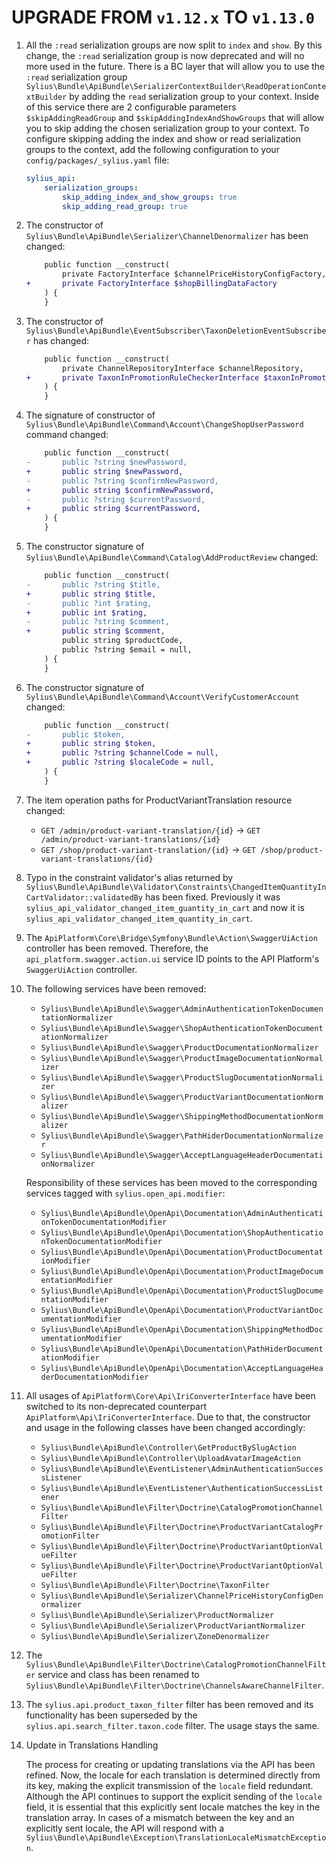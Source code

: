 # UPGRADE FROM `v1.12.x` TO `v1.13.0`

1. All the `:read` serialization groups are now split to `index` and `show`.
   By this change, the `:read` serialization group is now deprecated and will no more used in the future.
   There is a BC layer that will allow you to use the `:read` serialization group `Sylius\Bundle\ApiBundle\SerializerContextBuilder\ReadOperationContextBuilder` by adding the `read` serialization group to your context.
   Inside of this service there are 2 configurable parameters `$skipAddingReadGroup` and `$skipAddingIndexAndShowGroups` that will allow you to skip adding the chosen serialization group to your context.
   To configure skipping adding the index and show or read serialization groups to the context, add the following configuration to your `config/packages/_sylius.yaml` file:

    ```yaml
    sylius_api:
        serialization_groups:
            skip_adding_index_and_show_groups: true
            skip_adding_read_group: true
    ```

1. The constructor of `Sylius\Bundle\ApiBundle\Serializer\ChannelDenormalizer` has been changed:

    ```diff
        public function __construct(
            private FactoryInterface $channelPriceHistoryConfigFactory,
    +       private FactoryInterface $shopBillingDataFactory
        ) {
        }
    ```

1. The constructor of `Sylius\Bundle\ApiBundle\EventSubscriber\TaxonDeletionEventSubscriber` has changed:

    ````diff
        public function __construct(
            private ChannelRepositoryInterface $channelRepository,
    +       private TaxonInPromotionRuleCheckerInterface $taxonInPromotionRuleChecker,
        ) {
        }
    ````

1. The signature of constructor of `Sylius\Bundle\ApiBundle\Command\Account\ChangeShopUserPassword` command changed:

    ````diff
        public function __construct(
    -       public ?string $newPassword, 
    +       public string $newPassword, 
    -       public ?string $confirmNewPassword,
    +       public string $confirmNewPassword,
    -       public ?string $currentPassword,
    +       public string $currentPassword,
        ) {
        } 
    ````

1. The constructor signature of `Sylius\Bundle\ApiBundle\Command\Catalog\AddProductReview` changed:

    ````diff
        public function __construct(
    -       public ?string $title,
    +       public string $title,
    -       public ?int $rating,
    +       public int $rating,
    -       public ?string $comment,
    +       public string $comment,
            public string $productCode,
            public ?string $email = null,
        ) {
        }
    ````

1. The constructor signature of `Sylius\Bundle\ApiBundle\Command\Account\VerifyCustomerAccount` changed:

    ````diff
        public function __construct(
    -       public $token,
    +       public string $token,
    +       public ?string $channelCode = null,
    +       public ?string $localeCode = null,
        ) {
        }
    ````

1. The item operation paths for ProductVariantTranslation resource changed:

   - `GET /admin/product-variant-translation/{id}` -> `GET /admin/product-variant-translations/{id}`
   - `GET /shop/product-variant-translation/{id}` -> `GET /shop/product-variant-translations/{id}`

1. Typo in the constraint validator's alias returned by `Sylius\Bundle\ApiBundle\Validator\Constraints\ChangedItemQuantityInCartValidator::validatedBy` has been fixed.
   Previously it was `sylius_api_validator_changed_item_guantity_in_cart` and now it is `sylius_api_validator_changed_item_quantity_in_cart`.

1. The `ApiPlatform\Core\Bridge\Symfony\Bundle\Action\SwaggerUiAction` controller has been removed.
   Therefore, the `api_platform.swagger.action.ui` service ID points to the API Platform's `SwaggerUiAction` controller.

1. The following services have been removed:
   * `Sylius\Bundle\ApiBundle\Swagger\AdminAuthenticationTokenDocumentationNormalizer`
   * `Sylius\Bundle\ApiBundle\Swagger\ShopAuthenticationTokenDocumentationNormalizer`
   * `Sylius\Bundle\ApiBundle\Swagger\ProductDocumentationNormalizer`
   * `Sylius\Bundle\ApiBundle\Swagger\ProductImageDocumentationNormalizer`
   * `Sylius\Bundle\ApiBundle\Swagger\ProductSlugDocumentationNormalizer`
   * `Sylius\Bundle\ApiBundle\Swagger\ProductVariantDocumentationNormalizer`
   * `Sylius\Bundle\ApiBundle\Swagger\ShippingMethodDocumentationNormalizer`
   * `Sylius\Bundle\ApiBundle\Swagger\PathHiderDocumentationNormalizer`
   * `Sylius\Bundle\ApiBundle\Swagger\AcceptLanguageHeaderDocumentationNormalizer`

   Responsibility of these services has been moved to the corresponding services tagged with `sylius.open_api.modifier`:
   * `Sylius\Bundle\ApiBundle\OpenApi\Documentation\AdminAuthenticationTokenDocumentationModifier`
   * `Sylius\Bundle\ApiBundle\OpenApi\Documentation\ShopAuthenticationTokenDocumentationModifier`
   * `Sylius\Bundle\ApiBundle\OpenApi\Documentation\ProductDocumentationModifier`
   * `Sylius\Bundle\ApiBundle\OpenApi\Documentation\ProductImageDocumentationModifier`
   * `Sylius\Bundle\ApiBundle\OpenApi\Documentation\ProductSlugDocumentationModifier`
   * `Sylius\Bundle\ApiBundle\OpenApi\Documentation\ProductVariantDocumentationModifier`
   * `Sylius\Bundle\ApiBundle\OpenApi\Documentation\ShippingMethodDocumentationModifier`
   * `Sylius\Bundle\ApiBundle\OpenApi\Documentation\PathHiderDocumentationModifier`
   * `Sylius\Bundle\ApiBundle\OpenApi\Documentation\AcceptLanguageHeaderDocumentationModifier`

1. All usages of `ApiPlatform\Core\Api\IriConverterInterface` have been switched to its non-deprecated counterpart `ApiPlatform\Api\IriConverterInterface`.
   Due to that, the constructor and usage in the following classes have been changed accordingly: 
   * `Sylius\Bundle\ApiBundle\Controller\GetProductBySlugAction`
   * `Sylius\Bundle\ApiBundle\Controller\UploadAvatarImageAction`
   * `Sylius\Bundle\ApiBundle\EventListener\AdminAuthenticationSuccessListener`
   * `Sylius\Bundle\ApiBundle\EventListener\AuthenticationSuccessListener`
   * `Sylius\Bundle\ApiBundle\Filter\Doctrine\CatalogPromotionChannelFilter`
   * `Sylius\Bundle\ApiBundle\Filter\Doctrine\ProductVariantCatalogPromotionFilter`
   * `Sylius\Bundle\ApiBundle\Filter\Doctrine\ProductVariantOptionValueFilter`
   * `Sylius\Bundle\ApiBundle\Filter\Doctrine\ProductVariantOptionValueFilter`
   * `Sylius\Bundle\ApiBundle\Filter\Doctrine\TaxonFilter`
   * `Sylius\Bundle\ApiBundle\Serializer\ChannelPriceHistoryConfigDenormalizer`
   * `Sylius\Bundle\ApiBundle\Serializer\ProductNormalizer`
   * `Sylius\Bundle\ApiBundle\Serializer\ProductVariantNormalizer`
   * `Sylius\Bundle\ApiBundle\Serializer\ZoneDenormalizer`

1. The `Sylius\Bundle\ApiBundle\Filter\Doctrine\CatalogPromotionChannelFilter` service and class has been renamed to `Sylius\Bundle\ApiBundle\Filter\Doctrine\ChannelsAwareChannelFilter`.

1. The `sylius.api.product_taxon_filter` filter has been removed and its functionality has been superseded by the `sylius.api.search_filter.taxon.code` filter. The usage stays the same.

1. Update in Translations Handling

   The process for creating or updating translations via the API has been refined. Now, the locale for each translation 
is determined directly from its key, making the explicit transmission of the `locale` field redundant. Although the API 
continues to support the explicit sending of the `locale` field, it is essential that this explicitly sent locale matches 
the key in the translation array. In cases of a mismatch between the key and an explicitly sent locale, the API will 
respond with a `Sylius\Bundle\ApiBundle\Exception\TranslationLocaleMismatchException`.
